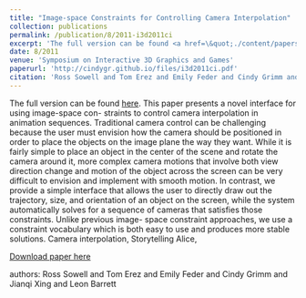 ```yaml
---
title: "Image-space Constraints for Controlling Camera Interpolation"
collection: publications
permalink: /publication/8/2011-i3d2011ci
excerpt: 'The full version can be found <a href=\&quot;./content/papers/i3d2011ci/i3d2011ciFull.pdf\&quot;>here</a>. This paper presents a novel interface for using image-space con- straints to control camera interpolation in animation sequences. Traditional camera control can be challenging because the user must envision how the camera should be positioned in order to place the objects on the image plane the way they want. While it is fairly simple to place an object in the center of the scene and rotate the camera around it,  more complex camera motions that involve both view direction change and motion of the object across the screen can be very difficult to envision and implement with smooth motion. In contrast,  we provide a simple interface that allows the user to directly draw out the trajectory,  size,  and orientation of an object on the screen,  while the system automatically solves for a sequence of cameras that satisfies those constraints. Unlike previous image- space constraint approaches,  we use a constraint vocabulary which is both easy to use and produces more stable solutions. Camera interpolation,  Storytelling Alice, '
date: 8/2011
venue: 'Symposium on Interactive 3D Graphics and Games'
paperurl: 'http://cindygr.github.io/files/i3d2011ci.pdf'
citation: 'Ross Sowell and Tom Erez and Emily Feder and Cindy Grimm and Jianqi Xing and Leon Barrett'
---
```

The full version can be found <a href=\&quot;./content/papers/i3d2011ci/i3d2011ciFull.pdf\&quot;>here</a>. This paper presents a novel interface for using image-space con- straints to control camera interpolation in animation sequences. Traditional camera control can be challenging because the user must envision how the camera should be positioned in order to place the objects on the image plane the way they want. While it is fairly simple to place an object in the center of the scene and rotate the camera around it,  more complex camera motions that involve both view direction change and motion of the object across the screen can be very difficult to envision and implement with smooth motion. In contrast,  we provide a simple interface that allows the user to directly draw out the trajectory,  size,  and orientation of an object on the screen,  while the system automatically solves for a sequence of cameras that satisfies those constraints. Unlike previous image- space constraint approaches,  we use a constraint vocabulary which is both easy to use and produces more stable solutions. Camera interpolation,  Storytelling Alice, 

[Download paper here](http://cindygr.github.io/files/i3d2011ci.pdf)

authors: Ross Sowell and Tom Erez and Emily Feder and Cindy Grimm and Jianqi Xing and Leon Barrett